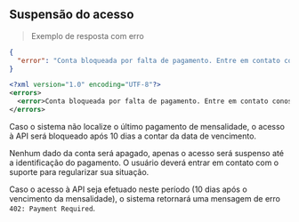 ## Suspensão do acesso

> Exemplo de resposta com erro

```json
{
  "error": "Conta bloqueada por falta de pagamento. Entre em contato conosco via suporte@myfinance.com.br"
}
```

```xml
<?xml version="1.0" encoding="UTF-8"?>
<errors>
  <error>Conta bloqueada por falta de pagamento. Entre em contato conosco via suporte@myfinance.com.br</error>
</errors>
```

Caso o sistema não localize o último pagamento de mensalidade, o acesso à API será bloqueado após 10 dias a contar da data de vencimento.

<aside class="notice">
Nenhum dado da conta será apagado, apenas o acesso será suspenso até a identificação do pagamento. O usuário deverá entrar em contato com o suporte para regularizar sua situação.
</aside>

Caso o acesso à API seja efetuado neste período (10 dias após o vencimento da mensalidade), o sistema retornará uma mensagem de erro `402: Payment Required`.